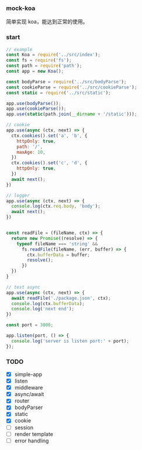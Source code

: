 ### mock-koa
简单实现 koa，能达到正常的使用。

### start

```js
// example
const Koa = require('../src/index');
const fs = require('fs');
const path = require('path');
const app = new Koa();

const bodyParse = require('../src/bodyParse');
const cookieParse = require('../src/cookieParse');
const static = require('../src/static');

app.use(bodyParse());
app.use(cookieParse());
app.use(static(path.join(__dirname + '/static')));

// cookie
app.use(async (ctx, next) => {
  ctx.cookies().set('a', 'b', {
    httpOnly: true,
    path: '/',
    maxAge: 10,
  })
  ctx.cookies().set('c', 'd', {
    httpOnly: true,
  })
  await next();
})

// logger
app.use(async (ctx, next) => {
  console.log(ctx.req.body, 'body');
  await next();
})


const readFile = (fileName, ctx) => {
  return new Promise((resolve) => {
    typeof fileName === 'string' &&
      fs.readFile(fileName, (err, buffer) => {
        ctx.bufferData = buffer;
        resolve();
      })
  })
}

// test async 
app.use(async (ctx, next) => {
  await readFile('./package.json', ctx);
  console.log(ctx.bufferData);
  console.log('next end');
})

const port = 3000;

app.listen(port, () => {
  console.log('server is listen port:' + port);
});
```

### TODO
- [x] simple-app
- [x] listen
- [x] middleware
- [x] async/await
- [x] router
- [x] bodyParser
- [x] static
- [x] cookie
- [ ] session
- [ ] render template
- [ ] error handling